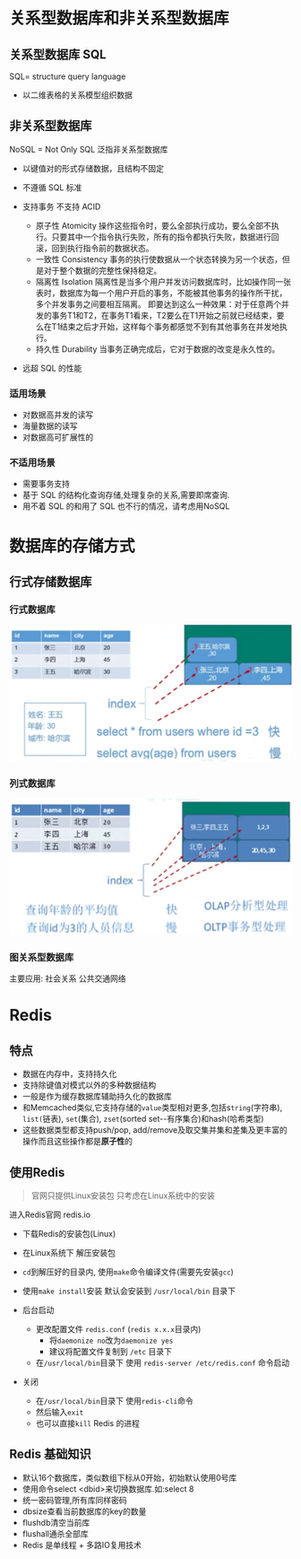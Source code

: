 # 关系型数据库和非关系型数据库

## 关系型数据库 SQL

SQL= structure query language

+   以二维表格的关系模型组织数据

## 非关系型数据库

NoSQL = Not Only SQL 泛指非关系型数据库

+   以键值对的形式存储数据，且结构不固定



+   不遵循 SQL 标准
+   支持事务 不支持 ACID　
    +   原子性 Atomicity 
        操作这些指令时，要么全部执行成功，要么全部不执行。只要其中一个指令执行失败，所有的指令都执行失败，数据进行回滚，回到执行指令前的数据状态。
    +   一致性 Consistency 
        事务的执行使数据从一个状态转换为另一个状态，但是对于整个数据的完整性保持稳定。
    +   隔离性 Isolation
        隔离性是当多个用户并发访问数据库时，比如操作同一张表时，数据库为每一个用户开启的事务，不能被其他事务的操作所干扰，多个并发事务之间要相互隔离。
        即要达到这么一种效果：对于任意两个并发的事务T1和T2，在事务T1看来，T2要么在T1开始之前就已经结束，要么在T1结束之后才开始，这样每个事务都感觉不到有其他事务在并发地执行。
    +   持久性 Durability 
        当事务正确完成后，它对于数据的改变是永久性的。
+   远超 SQL 的性能

### 适用场景

+   对数据高并发的读写
+   海量数据的读写
+   对数据高可扩展性的

### 不适用场景

+   需要事务支持
+   基于 SQL 的结构化查询存储,处理复杂的关系,需要即席查询.
+   用不着 SQL 的和用了 SQL 也不行的情况，请考虑用NoSQL

# 数据库的存储方式

## 行式存储数据库

### 行式数据库

![image-20211009165331558](image/image-20211009165331558.png)

### 列式数据库

![image-20211009165439358](image/image-20211009165439358.png)

### 图关系型数据库

主要应用: 社会关系 公共交通网络



# Redis

## 特点

+   数据在内存中，支持持久化
+   支持除键值对模式以外的多种数据结构
+   一般是作为缓存数据库辅助持久化的数据库
+   和Memcached类似,它支持存储的`value`类型相对更多,包括s`tring`(字符串), `list(`链表), `set`(集合), `zset`(sorted set--有序集合)和hash(哈希类型)
+   这些数据类型都支持push/pop, add/remove及取交集并集和差集及更丰富的操作而且这些操作都是**原子性**的

## 使用Redis

>   官网只提供Linux安装包 只考虑在Linux系统中的安装

进入Redis官网 redis.io

+   下载Redis的安装包(Linux)

+   在Linux系统下 解压安装包
+    `cd`到解压好的目录内, 使用`make`命令编译文件(需要先安装`gcc`)
+   使用`make install`安装 默认会安装到 `/usr/local/bin` 目录下



+   后台启动
    +   更改配置文件 `redis.conf`  (`redis x.x.x`目录内)
        +   将`daemonize no`改为`daemonize yes`
        +   建议将配置文件复制到 `/etc` 目录下
    +   在`/usr/local/bin`目录下 使用 `redis-server /etc/redis.conf` 命令启动
+   关闭
    +   在`/usr/local/bin`目录下 使用`redis-cli`命令
    +   然后输入`exit`
    +   也可以直接`kill` Redis 的进程

## Redis 基础知识

+   默认16个数据库，类似数组下标从0开始，初始默认使用0号库
+   使用命令select \<dbid\>来切换数据库.如:select 8
+   统一密码管理,所有库同样密码
+   dbsize查看当前数据库的key的数量
+   flushdb清空当前库
+   flushall通杀全部库
+   Redis 是单线程 + 多路IO复用技术


